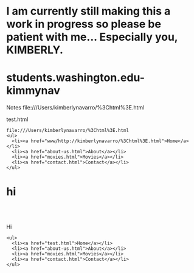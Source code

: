 # I am currently still making this a work in progress so please be patient with me... Especially you, KIMBERLY. 
# students.washington.edu-kimmynav
Notes
file:///Users/kimberlynavarro/%3Chtml%3E.html

test.html

<html>
<head>
  <title>Linking to Other Pages on the Same 
Site</title>
</head>
<body>
  <p>

    file:///Users/kimberlynavarro/%3Chtml%3E.html
    <ul>
      <li><a href="www/http://kimberlynavarro/%3Chtml%3E.html">Home</a></li>
      <li><a href="about-us.html">About</a></li>
      <li><a href="movies.html">Movies</a></li>
      <li><a href="contact.html">Contact</a></li>
    </ul>
  </p>
</body>
</html>


<html>
<head>
<h1> hi </h1>

<br></br>


<html>
    Hi 
    
<head>
  <title>Linking to Other Pages on the Same 
Site</title>
</head>
<body>
  <p>
    

    <ul>
      <li><a href="test.html">Home</a></li>
      <li><a href="about-us.html">About</a></li>
      <li><a href="movies.html">Movies</a></li>
      <li><a href="contact.html">Contact</a></li>
    </ul>
  </p>
</body>
</html>

</html>
